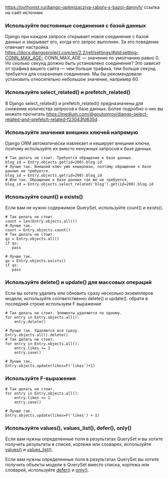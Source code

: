 https://pythonist.ru/django-optimizacziya-raboty-s-bazoj-dannyh/  ссылка на сайт-источник

### Используйте постоянные соединения с базой данных

Django при каждом запросе открывает новое соединение с базой данных и закрывает его, когда его запрос выполнен.
За это поведение отвечает настройка https://docs.djangoproject.com/en/2.2/ref/settings/#std:setting-CONN_MAX_AGE-  CONN_MAX_AGE — значение по умолчанию равно 0. Но сколько секунд должно быть установлено соединение? Это зависит от трафика вашего сайта — чем больше трафика, тем больше секунд требуется для сохранения соединения. Мы бы рекомендовали установить относительно небольшое значение, например 60.

### Используйте select_related() и prefetch_related()

В Django select_related() и prefetch_related() предназначены для снижения количества запросов к базе данных. Более подробно о них вы можете прочитать https://medium.com/@goutomroy/django-select-related-and-prefetch-related-f23043fd635d .

### Используйте значения внешних ключей напрямую

Django ORM автоматически извлекает и кеширует внешние ключи, поэтому используйте их вместо ненужных запросов к базе данных.
```
# Так делать не стоит. Требуется обращение к базе данных.
blog_id = Entry.objects.get(id=200).blog.id
# Лучше так. Внешний ключ уже кеширован, поэтому обращение к базе данных не требуется.
blog_id = Entry.objects.get(id=200).blog_id
# Или так. Обращение к базе данных так же не требуется.
blog_id = Entry.objects.select_related('blog').get(id=200).blog.id
```

### Используйте count() и exists()

Если вам не нужно содержимое QuerySet, используйте count() и exists().
```
# Так делать не стоит.
count = len(Entry.objects.all()) 
# Лучше так. 
count = Entry.objects.count() 
# Так делать не стоит.
qs = Entry.objects.all()
if qs:
   pass
  
# Лучше так. 
qs = Entry.objects.exists()
if qs:
   pass
```

### Используйте delete() и update() для массовых операций

Если вы хотите удалить или обновить сразу несколько экземпляров модели, используйте соответственно delete() и update().
обрати в последней строке используем F выражение

```
# Так делать не стоит. Элементы удаляются по одному.
for entry in Entry.objects.all():
    entry.delete()
    
# Лучше так. Удаляются все сразу.
Entry.objects.all().delete()
# Так делать не стоит.
for entry in Entry.objects.all():
    entry.likes += 1
    entry.save()
    
# Лучше так.
Entry.objects.update(likes=F('likes')+1)
```
### Используйте  F-выражения
```
# Так делать не стоит.
for entry in Entry.objects.all():
    entry.likes += 1
    entry.save()
    
# Лучше так.
Entry.objects.update(likes=F('likes') + 1)
```



### Используйте values(), values_list(), defer(), only()

Если вам нужны определенные поля в результатах QuerySet и вы хотите получить результаты в списке, кортеже или словарях, используйте [values()](https://docs.djangoproject.com/en/2.1/ref/models/querysets/#values)  и [values_list()](https://docs.djangoproject.com/en/2.1/ref/models/querysets/#values-list).

Если вам нужны определенные поля в результатах QuerySet вы хотите получить  объекты модели в QuerySet вместо списка, кортежа или словарей, используйте [defer()](https://docs.djangoproject.com/en/2.1/ref/models/querysets/#defer) и [only()](https://docs.djangoproject.com/en/2.1/ref/models/querysets/#only).
